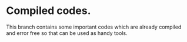 # Compiled codes.
This branch contains some important codes which are already compiled and error free so that can be used as handy tools.
